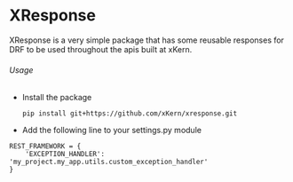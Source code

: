 # XResponse

XResponse is a very simple package that has some reusable responses for DRF to be used throughout the apis built at xKern.

###### Usage

* Install the package
  
  ```
  pip install git+https://github.com/xKern/xresponse.git
  ```

* Add the following line to your settings.py module

```
REST_FRAMEWORK = {
    'EXCEPTION_HANDLER': 'my_project.my_app.utils.custom_exception_handler'
}
```


